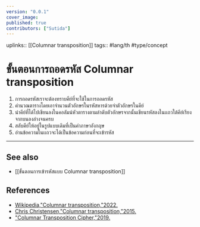 ```yaml
---
version: "0.0.1"
cover_image:
published: true
contributors: ["Sutida"]
---
```

uplinks:: [[Columnar transposition]]
tags:: #lang/th #type/concept

# ขั้นตอนการถอดรหัส Columnar transposition
1. การถอดรหัสเราจะต้องทราบคีย์ที่จะใช้ในการถอดรหัส
2. คำนวณตารางโดยเอาจำนวนตัวอักษรในรหัสหารด้วยจำตัวอักษรในคีย์
3. นำคีย์ที่ได้ไปเขียนลงในคอลัมน์หัวตารางตามลำดับตัวอักษรจากนั้นเขียนรหัสลงในเเถวใต้คีย์เรียงจากบนลงล่างจนครบ
4. สลับคีย์ให้อยู่ในรูปแบบเดิมที่เป็นคำภาษาอังกฤษ 
5. อ่านข้อความในเเถวจะได้เป็นข้อความก่อนที่จะเข้ารหัส

---
## See also
- [[ขั้นตอนการเข้ารหัสแบบ Columnar transposition]]
## References
- [Wikipedia,"Columnar transposition,"2022.](https://en.wikipedia.org/wiki/Transposition_cipher#Columnar_transposition)
- [Chris Christensen,"Columnar transposition,"2015.](https://www.nku.edu/~christensen/1402%20Columnar%20transposition.pdf)
- ["Columnar Transposition Cipher,"2019.](https://www.geeksforgeeks.org/columnar-transposition-cipher/)